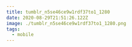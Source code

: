 ```yaml
---
title: tumblr_n5se46ce9w1rdf37to1_1280
date: 2020-08-29T21:51:26.122Z
image: ./tumblr_n5se46ce9w1rdf37to1_1280.png
tags:
  - mobile
---
```


